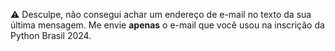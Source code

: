 ⚠️
Desculpe, não consegui achar um endereço de e-mail no texto da sua última mensagem.
Me envie **apenas** o e-mail que você usou na inscrição da Python Brasil 2024.